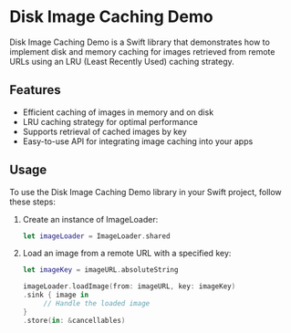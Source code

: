 # Disk Image Caching Demo

Disk Image Caching Demo is a Swift library that demonstrates how to implement disk and memory caching for images retrieved from remote URLs using an LRU (Least Recently Used) caching strategy.

## Features

- Efficient caching of images in memory and on disk
- LRU caching strategy for optimal performance
- Supports retrieval of cached images by key
- Easy-to-use API for integrating image caching into your apps

## Usage

To use the Disk Image Caching Demo library in your Swift project, follow these steps:

1. Create an instance of ImageLoader:

   ```swift
   let imageLoader = ImageLoader.shared

2. Load an image from a remote URL with a specified key:

   ```swift
   let imageKey = imageURL.absoluteString

   imageLoader.loadImage(from: imageURL, key: imageKey)
   .sink { image in
        // Handle the loaded image
   }
   .store(in: &cancellables)
